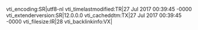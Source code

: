 vti_encoding:SR|utf8-nl
vti_timelastmodified:TR|27 Jul 2017 00:39:45 -0000
vti_extenderversion:SR|12.0.0.0
vti_cacheddtm:TX|27 Jul 2017 00:39:45 -0000
vti_filesize:IR|28
vti_backlinkinfo:VX|
